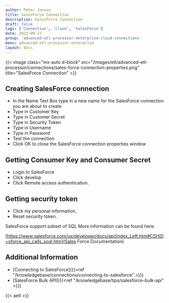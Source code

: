 ```yaml
---
author: Peter Jonson
title: SalesForce Connection
description: SalesForce Connection
draft: false
tags: ['Connection', 'Cloud', 'SalesForce']
date: 2022-09-17
group: 'advanced-etl-processor-enterprise-cloud-connections'
menu: advanced-etl-processor-enterprise
layout: docs
---
```


{{< image class="mx-auto d-block" src="/images/etl/advanced-etl-processor/connections/sales-force-connection-properties.png" title="SalesForce Connection" >}}

## Creating SalesForce connection

- In the Name Text Box type in a new name for the SalesForce connection you are about to create
- Type in Customer Key
- Type in Customer Secret
- Type in Security Token
- Type in Username
- Type in Password
- Test the connection
- Click OK to close the SalesForce connection properties window

## Getting Consumer Key and Consumer Secret

- Login to SalesForce
- Click develop
- Click Remote access authentication.

## Getting security token

- Click my personal information,
- Reset security token.

SalesForce support subset of SQL More information can be found here:

[https://www.salesforce.com/us/developer/docs/api/index_Left.htm#CSHID=sforce_api_calls_soql.htm](Sales Force Documentation)

## Additional Information

- [Connecting to SalesForce]({{<ref "/knowledgebase/connections/connecting-to-salesforce" >}})
- [SalesForce Bulk API]({{<ref "/knowledgebase/tips/salesforce-bulk-api" >}})

{{< aetl >}}
